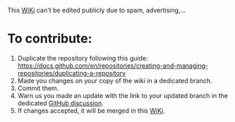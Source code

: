 This [WiKi] can't be edited publicly due to spam, advertising,...

# To contribute:

1. Duplicate the repository following this guide: 
   https://docs.github.com/en/repositories/creating-and-managing-repositories/duplicating-a-repository
2. Made you changes on your copy of the wiki in a dedicated branch.
3. Commit them.
4. Warn us you made an update with the link to your updated branch in the dedicated [GitHub discussion](https://github.com/orgs/stm32duino/discussions/categories/wiki).
5. If changes accepted, it will be merged in this [WiKi].

[WiKi]: https://github.com/stm32duino/Arduino_Core_STM32/wiki